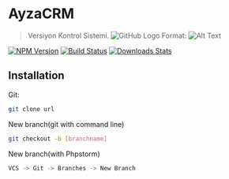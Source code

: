 # AyzaCRM
> Versiyon Kontrol Sistemi.
![GitHub Logo](/images/logo.png)
Format: ![Alt Text](url)


[![NPM Version][npm-image]][npm-url]
[![Build Status][travis-image]][travis-url]
[![Downloads Stats][npm-downloads]][npm-url]



## Installation

Git:

```sh
git clone url
```
New branch(git with command line)
```sh
git checkout -b [branchname] 
```
New branch(with Phpstorm)
```sh
VCS -> Git -> Branches -> New Branch 
```





[npm-image]: https://img.shields.io/npm/v/datadog-metrics.svg?style=flat-square
[npm-url]: https://npmjs.org/package/datadog-metrics
[npm-downloads]: https://img.shields.io/npm/dm/datadog-metrics.svg?style=flat-square
[travis-image]: https://img.shields.io/travis/dbader/node-datadog-metrics/master.svg?style=flat-square
[travis-url]: https://travis-ci.org/dbader/node-datadog-metrics
[wiki]: https://github.com/yourname/yourproject/wiki

